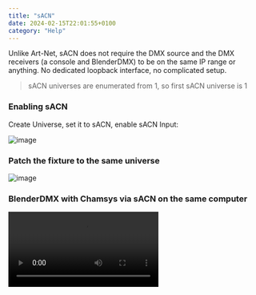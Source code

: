 ```yaml
---
title: "sACN"
date: 2024-02-15T22:01:55+0100
category: "Help"
---
```


Unlike Art-Net, sACN does not require the DMX source and the DMX receivers (a
console and BlenderDMX) to be on the same IP range or anything. No dedicated
loopback interface, no complicated setup.

> sACN universes are enumerated from 1, so first sACN universe is 1

### Enabling sACN

Create Universe, set it to sACN, enable sACN Input:

![image](https://github.com/open-stage/blender-dmx/assets/3680926/fecc0d79-69d3-4b3f-9bb3-ea7dd87ad44c)

### Patch the fixture to the same universe

![image](https://github.com/open-stage/blender-dmx/assets/3680926/17aaa53b-af50-4e71-86e4-bf8ad10cf82c)


### BlenderDMX with Chamsys via sACN on the same computer

<video src="https://github.com/open-stage/blender-dmx/assets/3680926/6bd6d33f-532a-424f-a537-093870913d14" controls="controls" >

<a href="/docs/user_guide/">Back to User Guide index</a>
